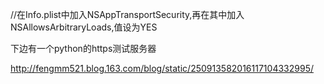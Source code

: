 
//在Info.plist中加入NSAppTransportSecurity,再在其中加入NSAllowsArbitraryLoads,值设为YES

下边有一个python的https测试服务器

http://fengmm521.blog.163.com/blog/static/250913582016117104332995/
